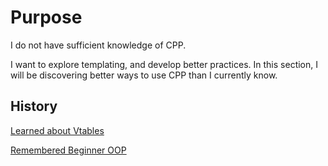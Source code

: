 # Purpose
I do not have sufficient knowledge of CPP.

I want to explore templating, and develop better practices. In this section, I will be discovering better ways to use CPP than I currently know.

## History

[Learned about Vtables](/Language-Improvement/CPP/Vtables.md)

[Remembered Beginner OOP](/Language-Improvement/CPP/BeginnerOOP.md)
